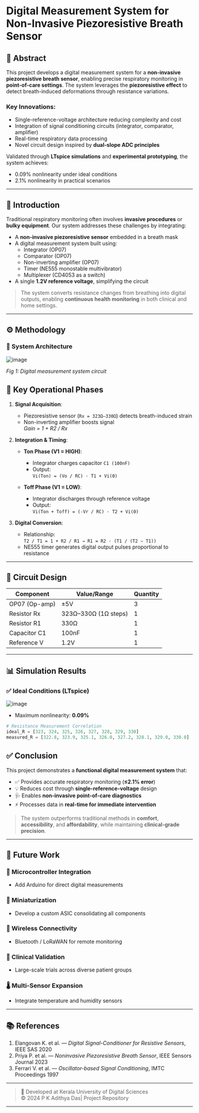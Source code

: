 # Digital Measurement System for Non-Invasive Piezoresistive Breath Sensor




## 📌 Abstract

This project develops a digital measurement system for a **non-invasive piezoresistive breath sensor**, enabling precise respiratory monitoring in **point-of-care settings**. The system leverages the **piezoresistive effect** to detect breath-induced deformations through resistance variations.

### Key Innovations:
- Single-reference-voltage architecture reducing complexity and cost  
- Integration of signal conditioning circuits (integrator, comparator, amplifier)  
- Real-time respiratory data processing  
- Novel circuit design inspired by **dual-slope ADC principles**

Validated through **LTspice simulations** and **experimental prototyping**, the system achieves:
- 0.09% nonlinearity under ideal conditions
- 2.1% nonlinearity in practical scenarios

---

## 🧠 Introduction

Traditional respiratory monitoring often involves **invasive procedures** or **bulky equipment**. Our system addresses these challenges by integrating:

- A **non-invasive piezoresistive sensor** embedded in a breath mask
- A digital measurement system built using:
  - Integrator (OP07)
  - Comparator (OP07)
  - Non-inverting amplifier (OP07)
  - Timer (NE555 monostable multivibrator)
  - Multiplexer (CD4053 as a switch)
- A single **1.2V reference voltage**, simplifying the circuit

> The system converts resistance changes from breathing into digital outputs, enabling **continuous health monitoring** in both clinical and home settings.

---

## ⚙️ Methodology

### 📐 System Architecture

![image](https://github.com/user-attachments/assets/c1929a66-4e65-4383-baf7-337d74cc4e77)

*Fig 1: Digital measurement system circuit*

## 🔄 Key Operational Phases

1. **Signal Acquisition**:
   - Piezoresistive sensor (`Rx = 323Ω–330Ω`) detects breath-induced strain
   - Non-inverting amplifier boosts signal  
     _Gain = 1 + R2 / Rx_

2. **Integration & Timing**:

   - **Ton Phase (V1 = HIGH)**:
     - Integrator charges capacitor `C1 (100nF)`
     - Output:  
       `Vi(Ton) = (Vo / RC) · T1 + Vi(0)`

   - **Toff Phase (V1 = LOW)**:
     - Integrator discharges through reference voltage
     - Output:  
       `Vi(Ton + Toff) = (-Vr / RC) · T2 + Vi(0)`

3. **Digital Conversion**:
   - Relationship:  
     `T2 / T1 = 1 + R2 / R1 → R1 = R2 · (T1 / (T2 − T1))`
   - NE555 timer generates digital output pulses proportional to resistance

---

## 🔧 Circuit Design

| **Component** | **Value/Range**          | **Quantity** |
|---------------|--------------------------|--------------|
| OP07 (Op-amp) | ±5V                      | 3            |
| Resistor Rx   | 323Ω–330Ω (1Ω steps)     | 1            |
| Resistor R1   | 330Ω                     | 1            |
| Capacitor C1  | 100nF                    | 1            |
| Reference V   | 1.2V                     | 1            |

---

## 📊 Simulation Results

### ✅ Ideal Conditions (LTspice)

![image](https://github.com/user-attachments/assets/b9953fc5-631b-4133-ad85-65ad2e1dab66)



- Maximum nonlinearity: **0.09%**

```python
# Resistance Measurement Correlation
ideal_R = [323, 324, 325, 326, 327, 328, 329, 330]
measured_R = [322.8, 323.9, 325.1, 326.0, 327.2, 328.1, 329.0, 330.0]
```
## ✅ Conclusion

This project demonstrates a **functional digital measurement system** that:

- ✅ Provides accurate respiratory monitoring (**≤2.1% error**)
- 💡 Reduces cost through **single-reference-voltage** design
- 🩺 Enables **non-invasive point-of-care diagnostics**
- ⚡ Processes data in **real-time for immediate intervention**

> The system outperforms traditional methods in **comfort**, **accessibility**, and **affordability**, while maintaining **clinical-grade precision**.

---

## 🚀 Future Work

### 🔌 Microcontroller Integration
- Add Arduino for direct digital measurements

### 📏 Miniaturization
- Develop a custom ASIC consolidating all components

### 📡 Wireless Connectivity
- Bluetooth / LoRaWAN for remote monitoring

### 🧪 Clinical Validation
- Large-scale trials across diverse patient groups

### 🌡️ Multi-Sensor Expansion
- Integrate temperature and humidity sensors

---

## 📚 References

1. Elangovan K. et al. — _Digital Signal-Conditioner for Resistive Sensors_, IEEE SAS 2020  
2. Priya P. et al. — _Noninvasive Piezoresistive Breath Sensor_, IEEE Sensors Journal 2023  
3. Ferrari V. et al. — _Oscillator-based Signal Conditioning_, IMTC Proceedings 1997  

---

> 🏫 Developed at Kerala University of Digital Sciences  
> © 2024 P K Adithya Das| Project Repository
---


